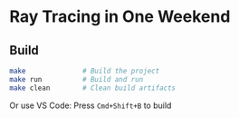 # Ray Tracing in One Weekend

## Build

```bash
make              # Build the project
make run          # Build and run
make clean        # Clean build artifacts
```

Or use VS Code: Press `Cmd+Shift+B` to build
